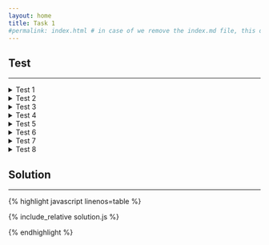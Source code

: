 ```yaml
---
layout: home
title: Task 1
#permalink: index.html # in case of we remove the index.md file, this doc will be the index page
---
```


<div class="row">
<div class="columnStmt" markdown="1">

## Test
------

<details>
  <summary> Test 1 </summary>
Input:

    numbers: [8, 5, 6, 16, 5]
    left: 1
    right: 3
Expected Output:

    [false, false, true, false, true]
</details>

<details>
  <summary> Test 2 </summary>
Input:

    numbers: [100]
    left: 1
    right: 1000
Expected Output:

    [true]
</details>

<details>
  <summary> Test 3 </summary>
Input:

    numbers: [1, 2, 3, 4, 5]
    left: 1
    right: 1
Expected Output:

    [true, true, true, true, true]
</details>

<details>
  <summary> Test 4 </summary>
Input:

    numbers: [1, 2, 3, 4, 5]
    left: 2
    right: 10000
Expected Output:

    [false, false, false, false, false]
</details>

<details>
  <summary> Test 5 </summary>
Input:

    numbers: [1000000, 20000]
    left: 10000
    right: 10000
Expected Output:

    [false, true]
</details>

<details>
  <summary> Test 6 </summary>
Input:

    numbers: [65, 46, 60, 164, 243, 228, 231, 298, 231, 211]
    left: 20
    right: 50
Expected Output:

    [false, true, true, true, false, true, true, false, false, false]
</details>

<details>
  <summary> Test 7 </summary>
Input:

    numbers: [643, 531, 504, 224, 415, 360, 364, 84, 212, 587]
    left: 70
    right: 80
Expected Output:

    [false, false, false, false, false, false, false, false, false, false]
</details>

<details>
  <summary> Test 8 </summary>
Input:

    numbers: [1, 2, 3, 4, 5, 6, 7, 8, 9, 10, 11, 12, 13, 14, 15, 16, 17, 18, 19, 20, 21, 22, 23, 24, 25, 26, 27, 28, 29, 30, 31, 32, 33, 34, 35, 36, 37, 38, 39, 40, 41, 42, 43, 44, 45, 46, 47, 48, 49]
    left: 1
    right: 10000
Expected Output:

    [true, true, true, true, true, true, true, true, true, true, true, true, true, true, true, true, true, true, true, true, true, true, true, true, true, true, true, true, true, true, true, true, true, true, true, true, true, true, true, true, true, true, true, true, true, true, true, true, true]
</details>

</div>
<div class="columnSol" markdown="1">

## Solution
------

{% highlight javascript linenos=table %}

{% include_relative solution.js %}

{% endhighlight %}

</div>
</div>